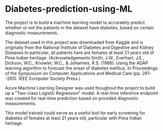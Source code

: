 # Diabetes-prediction-using-ML
The project is to build a machine learning model to accurately predict whether or not the patients in the dataset have diabetes, based on certain diagnostic measurements.

The dataset used in this project was downloaded from Kaggle and is originally from the National Institute of Diabetes and Digestive and Kidney Diseases.In particular, all patients here are females at least 21 years old of Pima Indian heritage.
(Acknowledgements Smith, J.W., Everhart, J.E., Dickson, W.C., Knowler, W.C., & Johannes, R.S. (1988). Using the ADAP learning algorithm to forecast the onset of diabetes mellitus. In Proceedings of the Symposium on Computer Applications and Medical Care (pp. 261--265). IEEE Computer Society Press.)

Azure Machine Learning Designer was used thoughout the project to build up a "Two-class Logistic Regression" model. A real-time inference endpoint was created for real-time prediction based on provided diagnostic measurements.

This model trained could serve as a useful tool for early screening for diabetes of females at least 21 years old, particular with Pima Indian heritage.
